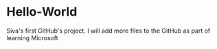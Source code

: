 # Hello-World
Siva's first GitHub's project.
I will add more files to the GitHub as part of learning Microsoft
